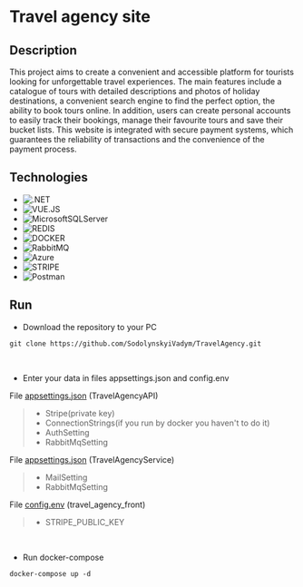 # Travel agency site

## Description

<p> This project aims to create a convenient and accessible platform for tourists looking for unforgettable travel experiences. The main features include a catalogue of tours with detailed descriptions and photos of holiday 
destinations, a convenient search engine to find the perfect option, the ability to book tours online. In addition, users can create personal accounts to easily track their 
bookings, manage their favourite tours and save their bucket lists. This website is integrated with secure payment systems, which guarantees the reliability of transactions and the convenience of the payment process.</p>

## Technologies

- ![.NET](https://img.shields.io/badge/dotnet-8F2D97?style=for-the-badge&logo=dotnet&logoColor=white)
- ![VUE.JS](https://img.shields.io/badge/vue.js-%2335495e.svg?style=for-the-badge&logo=vuedotjs&logoColor=%234FC08D)
- ![MicrosoftSQLServer](https://img.shields.io/badge/Microsoft%20SQL%20Server-CC2927?style=for-the-badge&logo=microsoft%20sql%20server&logoColor=white)
- ![REDIS](https://img.shields.io/badge/redis-%23DD0031.svg?style=for-the-badge&logo=redis&logoColor=white)
- ![DOCKER](https://img.shields.io/badge/DOCKER-blue?style=for-the-badge&logo=docker&logoColor=white)
- ![RabbitMQ](https://img.shields.io/badge/Rabbitmq-FF6600?style=for-the-badge&logo=rabbitmq&logoColor=white)
- ![Azure](https://img.shields.io/badge/azure-%230072C6.svg?style=for-the-badge&logo=microsoftazure&logoColor=white)
- ![STRIPE](https://img.shields.io/badge/Stripe-2871EA?style=for-the-badge&logo=stripe&logoColor=white)
- ![Postman](https://img.shields.io/badge/Postman-FF6C37?style=for-the-badge&logo=postman&logoColor=white)

## Run

- Download the repository to your PC
```
git clone https://github.com/SodolynskyiVadym/TravelAgency.git
```
<br>

- Enter your data in files appsettings.json and config.env

File [appsettings.json](TravelAgencyAPI/appsettings.json) (TravelAgencyAPI)
> - Stripe(private key)
> - ConnectionStrings(if you run by docker you haven't to do it)
> - AuthSetting
> - RabbitMqSetting

File [appsettings.json](TravelAgencyService/appsettings.json) (TravelAgencyService)
> - MailSetting
> - RabbitMqSetting

File [config.env](travel_agency_front/config.env) (travel_agency_front)
> - STRIPE_PUBLIC_KEY
<br>

- Run docker-compose
```
docker-compose up -d
```
